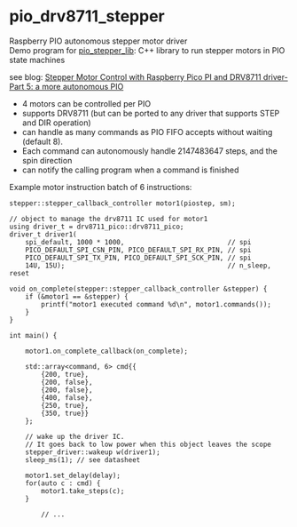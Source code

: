 # pio_drv8711_stepper
Raspberry PIO autonomous stepper motor driver  
Demo program for [pio_stepper_lib](https://github.com/jancumps/pio_stepper_lib): C++ library to run stepper motors in PIO state machines

see blog: [Stepper Motor Control with Raspberry Pico PI and DRV8711 driver- Part 5: a more autonomous PIO](https://community.element14.com/products/raspberry-pi/b/blog/posts/stepper-motor-control-with-raspberry-pico-pi-and-drv8711-driver--part-5-a-more-autonomous-pio)  

- 4 motors can be controlled per PIO
- supports DRV8711 (but can be ported to any driver that supports STEP and DIR operation)
- can handle as many commands as PIO FIFO accepts without waiting (default 8).  
- Each command can autonomously handle 2147483647 steps, and the spin direction
- can notify the calling program when a command is finished

Example motor instruction batch of 6 instructions:  
```
stepper::stepper_callback_controller motor1(piostep, sm);

// object to manage the drv8711 IC used for motor1
using driver_t = drv8711_pico::drv8711_pico;
driver_t driver1(
    spi_default, 1000 * 1000,                          // spi
    PICO_DEFAULT_SPI_CSN_PIN, PICO_DEFAULT_SPI_RX_PIN, // spi
    PICO_DEFAULT_SPI_TX_PIN, PICO_DEFAULT_SPI_SCK_PIN, // spi
    14U, 15U);                                         // n_sleep, reset

void on_complete(stepper::stepper_callback_controller &stepper) {
    if (&motor1 == &stepper) {
        printf("motor1 executed command %d\n", motor1.commands());
    }
}

int main() {

    motor1.on_complete_callback(on_complete);

    std::array<command, 6> cmd{{
        {200, true}, 
        {200, false},
        {200, false},
        {400, false},
        {250, true},
        {350, true}}
    };

    // wake up the driver IC. 
    // It goes back to low power when this object leaves the scope
    stepper_driver::wakeup w(driver1);
    sleep_ms(1); // see datasheet
    
    motor1.set_delay(delay);
    for(auto c : cmd) {
        motor1.take_steps(c);
    }

        // ...
```